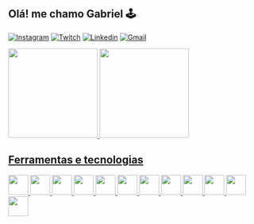 ## Olá! me chamo Gabriel 🕹️

[![Instagram](https://img.shields.io/badge/Instagram-E4405F?style=for-the-badge&logo=instagram&logoColor=white)](#)
[![Twitch](https://img.shields.io/badge/Twitch-9146FF?style=for-the-badge&logo=twitch&logoColor=white)](#)
[![Linkedin](https://img.shields.io/badge/LinkedIn-0077B5?style=for-the-badge&logo=linkedin&logoColor=white)](https://www.linkedin.com/in/gabriel-teles-4b32a414b/)
[![Gmail](https://img.shields.io/badge/Gmail-D14836?style=for-the-badge&logo=gmail&logoColor=white)](mailto:gabrielteles.tms@gmail.com)

<div>
<a href="https://github.com/GabrielTelesDeveloper">
<img loading="lazy" height="180em" src="https://github-readme-stats.vercel.app/api/top-langs/?username=GabrielTelesDeveloper&layout=compact&langs_count=7&theme=tokyonight"/>
<img loading="lazy" height="180em" src="https://github-readme-stats.vercel.app/api?username=GabrielTelesDeveloper&show_icons=true&theme=tokyonight&include_all_commits=true&count_private=true"/>
</div>

## Ferramentas e tecnologias

<div>
<img loading="lazy" src="https://cdn.jsdelivr.net/gh/devicons/devicon/icons/docker/docker-plain-wordmark.svg" width="40" height="40"/> 
<img loading="lazy" src="https://cdn.jsdelivr.net/gh/devicons/devicon/icons/html5/html5-plain-wordmark.svg" width="40" height="40"/> 
<img loading="lazy" src="https://cdn.jsdelivr.net/gh/devicons/devicon/icons/css3/css3-plain-wordmark.svg" width="40" height="40"/> 
<img loading="lazy" src="https://cdn.jsdelivr.net/gh/devicons/devicon/icons/python/python-plain-wordmark.svg" width="40" height="40"/> 
<img loading="lazy" src="https://cdn.jsdelivr.net/gh/devicons/devicon/icons/laravel/laravel-plain-wordmark.svg" width="40" height="40"/>
<img loading="lazy" src="https://cdn.jsdelivr.net/gh/devicons/devicon/icons/bootstrap/bootstrap-plain-wordmark.svg" width="40" height="40"/> 
<img loading="lazy" src="https://cdn.jsdelivr.net/gh/devicons/devicon/icons/postgresql/postgresql-plain-wordmark.svg" width="40" height="40"/> 
<img loading="lazy" src="https://cdn.jsdelivr.net/gh/devicons/devicon/icons/mysql/mysql-original-wordmark.svg" width="40" height="40"/>
<img loading="lazy" src="https://cdn.jsdelivr.net/gh/devicons/devicon/icons/git/git-plain-wordmark.svg" width="40" height="40"/>
<img loading="lazy" src="https://cdn.jsdelivr.net/gh/devicons/devicon/icons/php/php-plain.svg" width="40" height="40"/>
<img loading="lazy" src="https://cdn.jsdelivr.net/gh/devicons/devicon/icons/javascript/javascript-plain.svg" width="40" height="40"/>
<img loading="lazy" src="https://cdn.jsdelivr.net/gh/devicons/devicon/icons/react/react-original.svg" width="40" height="40"/>
</div>
